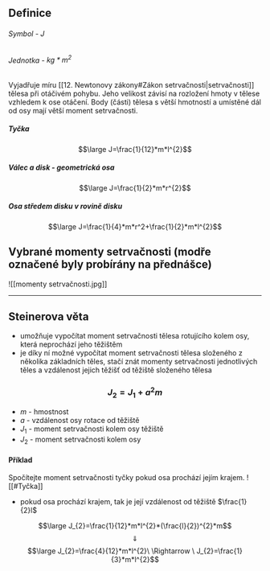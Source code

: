 ## Definice
###### Symbol - $J$
###### Jednotka - $kg*m^2$

Vyjadřuje míru [[12. Newtonovy zákony#Zákon setrvačnosti|setrvačnosti]] tělesa při otáčivém pohybu. Jeho velikost závisí na rozložení hmoty v tělese vzhledem k ose otáčení. Body (části) tělesa s větší hmotností a umístěné dál od osy mají větší moment setrvačnosti.

##### Tyčka
$$\large J=\frac{1}{12}*m*l^{2}$$
##### Válec a disk - geometrická osa
$$\large J=\frac{1}{2}*m*r^{2}$$
##### Osa středem disku v rovině disku
$$\large J=\frac{1}{4}*m*r^2+\frac{1}{2}*m*l^{2}$$

## Vybrané momenty setrvačnosti (modře označené byly probírány na přednášce)

![[momenty setrvačnosti.jpg]]

---
## Steinerova věta
- umožňuje vypočítat moment setrvačnosti tělesa rotujícího kolem osy, která neprochází jeho těžištěm
- je díky ní možné vypočítat moment setrvačnosti tělesa složeného z několika základních těles, stačí znát momenty setrvačnosti jednotlivých těles a vzdálenost jejich těžišť od těžiště složeného tělesa

### $$J_2=J_1+a^2m$$
- $m$ - hmostnost
-  $a$ - vzdálenost osy rotace od těžiště
-  $J_1$ - moment setrvačnosti kolem osy těžiště
-  $J_2$ - moment setrvačnosti kolem osy

#### Příklad
Spočítejte moment setrvačnosti tyčky pokud osa prochází jejím krajem.
![[#Tyčka]]

- pokud osa prochází krajem, tak je její vzdálenost od těžiště $\frac{1}{2}l$

$$\large J_{2}=\frac{1}{12}*m*l^{2}*(\frac{l}{2})^{2}*m$$
$$\Downarrow$$
$$\large J_{2}=\frac{4}{12}*m*l^{2}\ \Rightarrow \ J_{2}=\frac{1}{3}*m*l^{2}$$
